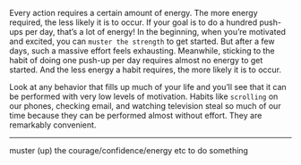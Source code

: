 Every action requires a certain amount of energy. The more energy
required, the less likely it is to occur. If your goal is to do a hundred
push-ups per day, that’s a lot of energy! In the beginning, when you’re
motivated and excited, you can `muster the strength` to get started. But
after a few days, such a massive effort feels exhausting. Meanwhile,
sticking to the habit of doing one push-up per day requires almost no
energy to get started. And the less energy a habit requires, the more
likely it is to occur.

Look at any behavior that fills up much of your life and you’ll see
that it can be performed with very low levels of motivation. Habits like
`scrolling` on our phones, checking email, and watching television steal
so much of our time because they can be performed almost without
effort. They are remarkably convenient.

---
muster (up) the courage/confidence/energy etc to do something